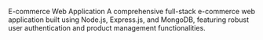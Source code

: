 E-commerce Web Application
A comprehensive full-stack e-commerce web application built using Node.js, Express.js, and MongoDB, featuring robust user authentication and product management functionalities.
